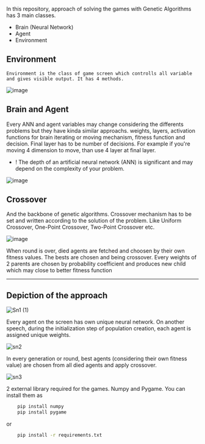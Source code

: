 
In this repository, approach of solving the games with Genetic Algorithms has 3 main classes. 

  * Brain (Neural Network)
  * Agent 
  * Environment

## Environment
    Environment is the class of game screen which controlls all variable and gives visible output. It has 4 methods. 
    
![image](https://github.com/RsGoksel/Genetic-Algorithms-Solutions/assets/80707238/bb33d07d-73a1-48e6-bd5e-09b1ce385411)

## Brain and Agent
 Every ANN and agent variables may change considering the differents problems but they have kinda similar approachs.
    weights, layers, activation functions for brain
    iterating or moving mechanism, fitness function and decision. Final layer has to be number of decisions. For example if you're moving 4 dimension to move,
    than use 4 layer at final layer.

- ! The depth of an artificial neural network (ANN) is significant and may depend on the complexity of your problem.

![image](https://github.com/RsGoksel/Genetic-Algorithms-Solutions/assets/80707238/03365794-600e-425f-8207-5bf52f0dc703)

## Crossover

And the backbone of genetic algorithms. Crossover mechanism has to be set and written according to the solution of the problem. Like Uniform Crossover, One-Point Crossover, Two-Point Crossover etc. 

![image](https://github.com/RsGoksel/Genetic-Algorithms-Solutions/assets/80707238/2c908828-c028-4cf0-9b77-da1c51d4886c)

When round is over, died agents are fetched and choosen by their own fitness values. The bests are chosen and being crossover. Every weights of 2 parents are chosen by probability coefficient and produces new child which may close to better fitness function

________________________________________________________________________________________________

## Depiction of the approach

![Sn1 (1)](https://github.com/RsGoksel/Genetic-Algorithms-Solutions/assets/80707238/dbcf6463-9a61-4353-906c-9f3d06c3013b)

Every agent on the screen has own unique neural network. On another speech, during the initialization step of population creation, each agent is assigned unique weights.

![sn2](https://github.com/RsGoksel/Genetic-Algorithms-Solutions/assets/80707238/43b64dad-6954-445f-b06c-ed4ba7b3f9c8)

In every generation or round, best agents (considering their own fitness value) are chosen from all died agents and apply crossover. 

![sn3](https://github.com/RsGoksel/Genetic-Algorithms-Solutions/assets/80707238/3086e107-0d84-4e4e-a286-5b4867d32740)

 2 external library required for the games. Numpy and Pygame. You can install them as
```bash
    pip install numpy
    pip install pygame
```
or
```bash
    pip install -r requirements.txt
```







